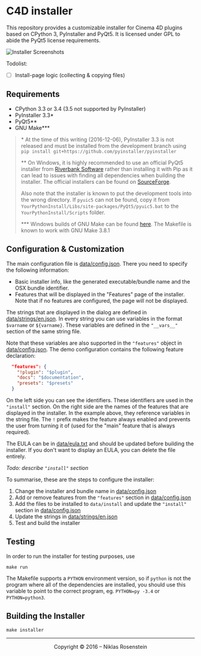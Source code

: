 # C4D installer

This repository provides a customizable installer for Cinema 4D plugins based
on CPython 3, PyInstaller and PyQt5. It is licensed under GPL to abide the
PyQt5 license requirements.

![Installer Screenshots](http://i.imgur.com/O2sHbqn.jpg)

Todolist:

- [ ] Install-page logic (collecting & copying files)

## Requirements

- CPython 3.3 or 3.4 (3.5 not supported by PyInstaller)
- PyInstaller 3.3\*
- PyQt5\*\*
- GNU Make\*\*\*

> \* At the time of this writing (2016-12-06), PyInstaller 3.3 is not released
> and must be installed from the development branch using
> `pip install git+https://github.com/pyinstaller/pyinstaller`
>
> \*\* On Windows, it is highly recommended to use an official PyQt5 installer
> from [Riverbank Software](https://www.riverbankcomputing.com/) rather than
> installing it with Pip as it can lead to issues with finding all dependencies
> when building the installer. The official installers can be found on
> [SourceForge](https://sourceforge.net/projects/pyqt/files/PyQt5/).
>
> Also note that the installer is known to put the development tools into
> the wrong directory. If `pyuic5` can not be found, copy it from
> `YourPythonInstall/Libs/site-packages/PyQt5/pyuic5.bat` to the
> `YourPythonInstall/Scripts` folder.
>
> \*\*\* Windows builds of GNU Make can be found [here](http://gnuwin32.sourceforge.net/packages/make.htm).
> The Makefile is known to work with GNU Make 3.8.1

## Configuration & Customization

The main configuration file is [data/config.json](data/config.json). There
you need to specify the following information:

- Basic installer info, like the generated executable/bundle name and the
  OSX bundle identifier.
- Features that will be displayed in the "Features" page of the installer.
  Note that if no features are configured, the page will not be displayed.

The strings that are displayed in the dialog are defined in
[data/strings/en.json]. In every string you can use variables in the format
`$varname` or `${varname}`. These variables are defined in the `"__vars__"`
section of the same string file.

Note that these variables are also supported in the `"features"` object
in [data/config.json]. The demo configuration contains the following feature
declaration:

```json
  "features": {
    "!plugin": "$plugin",
    "docs": "$documentation",
    "presets": "$presets"
  }
```

On the left side you can see the identifiers. These identifiers are used
in the `"install"` section. On the right side are the names of the features
that are displayed in the installer. In the example above, they reference
variables in the string file. The `!` prefix makes the feature always enabled
and prevents the user from turning it of (used for the "main" feature that
is always required).

The EULA can be in [data/eula.txt] and should be updated before building the
installer. If you don't want to display an EULA, you can delete the file
entirely.

*Todo: describe `"install"` section*

To summarise, these are the steps to configure the installer:

1. Change the installer and bundle name in [data/config.json]
2. Add or remove features from the `"features"` section in [data/config.json]
3. Add the files to be installed to `data/install` and update the `"install"`
   section in [data/config.json]
4. Update the strings in [data/strings/en.json]
5. Test and build the installer

[data/config.json]: data/config.json
[data/eula.txt]: data/config.json
[data/strings/en.json]: data/strings/en.json

## Testing

In order to run the installer for testing purposes, use

    make run

The Makefile supports a `PYTHON` environment version, so if `python` is not
the program where all of the dependencies are installed, you should use this
variable to point to the correct program, eg. `PYTHON=py -3.4` or
`PYTHON=python3`.

## Building the Installer

    make installer

---

<p align="center">Copyright &copy; 2016 &ndash; Niklas Rosenstein</p>
